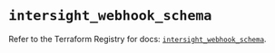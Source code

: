 # `intersight_webhook_schema`

Refer to the Terraform Registry for docs: [`intersight_webhook_schema`](https://registry.terraform.io/providers/ciscodevnet/intersight/1.0.71/docs/resources/webhook_schema).
